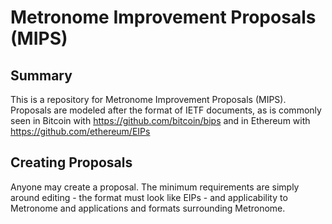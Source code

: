 # Metronome Improvement Proposals (MIPS)

## Summary

This is a repository for Metronome Improvement Proposals (MIPS).   Proposals are modeled after the format of IETF documents, as is commonly seen in Bitcoin with https://github.com/bitcoin/bips and in Ethereum with https://github.com/ethereum/EIPs

## Creating Proposals

Anyone may create a proposal.  The minimum requirements are simply around editing - the format must look like EIPs - and applicability to Metronome and applications and formats surrounding Metronome.

